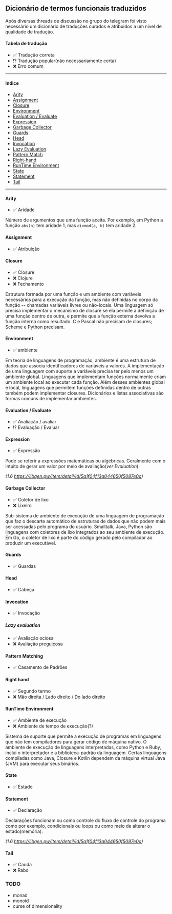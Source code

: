 ## Dicionário de termos funcionais traduzidos

Após diversas threads de discussão no grupo do telegram foi visto necessário um dicionário de traduções curados e atribuidos a um nível de qualidade de tradução.

#### Tabela de tradução
- :white_check_mark: Tradução correta
- :interrobang: Tradução popular(não necessariamente certa)
- :x: Erro comum

--------------------------------

#### Indice
- [Arity](#arity)
- [Assignment](#assignment)
- [Closure](#closure)
- [Environment](#environment)
- [Evaluation / Evaluate](#evaluation-/-evaluate)
- [Expression](#expression)
- [Garbage Collector](#garbage-collector)
- [Guards](#guards)
- [Head](#head)
- [Invocation](#invocation)
- [Lazy Evaluation](#lazy-evaluation)
- [Pattern Match](#pattern-match)
- [Right-hand](#right-hand)
- [RunTime Environment](#runtime-environment)
- [State](#state)
- [Statement](#statement)
- [Tail](#tail)

--------------------------------

#### Arity

- :white_check_mark: Aridade

Número de argumentos que uma função aceita. Por exemplo, em Python a função `abs(n)` tem aridade 1, mas `divmod(a, b)` tem aridade 2.

#### Assignment

- :white_check_mark: Atribuição

#### Closure

- :white_check_mark: Closure
- :x: Clojure
- :x: Fechamento

Estrutura formada por uma função e um ambiente com variáveis necessários para a execução da função, mas não definidas no corpo da função -- chamadas variáveis livres ou não-locais. Uma linguagem só precisa implementar o mecanismo de closure se ela permite a definição de uma função dentro de outra, e permite que a função externa devolva a função interna como resultado. C e Pascal não precisam de closures; Scheme e Python precisam.

#### Environment

- :white_check_mark: ambiente

Em teoria de linguagens de programação, ambiente é uma estrutura de dados que associa identificadores de variáveis a valores. A implementação de uma linguagem com suporte a variáveis precisa ter pelo menos um ambiente global. Linguagens que implementam funções normalmente criam um ambiente local ao executar cada função. Além desses ambientes global e local, linguagens que permitem funções definidas dentro de outras também podem implementar closures. Dicionários e listas associativas são formas comuns de implementar ambientes.

#### Evaluation / Evaluate

- :white_check_mark: Avaliação / avaliar
- :interrobang: Evaluação / Evaluar

#### Expression

- :white_check_mark: Expressão

Pode se referir a expressões matemáticas ou algébricas. Geralmente com o intuito de gerar um valor por meio de avaliação(*ver Evaluation*).

*(1.6 https://libgen.pw/item/detail/id/5a1f04f13a044650f5087e0a)*

#### Garbage Collector

- :white_check_mark: Coletor de lixo
- :x: Lixeiro

Sub-sistema de ambiente de execução de uma linguagem de programação que faz o descarte automático de estruturas de dados que não podem mais ser acessadas pelo programa do usuário. Smalltalk, Java, Python são linguagens com coletores de lixo integrados ao seu ambiente de execução. Em Go, o coletor de lixo é parte do código gerado pelo compilador ao produzir um executável.

#### Guards

- :white_check_mark: Guardas

#### Head

- :white_check_mark: Cabeça

#### Invocation

- :white_check_mark: Invocação

##### Lazy evaluation

- :white_check_mark: Avaliação ociosa
- :x: Avaliação preguiçosa

#### Pattern Matching

- :white_check_mark: Casamento de Padrões

#### Right hand

- :white_check_mark: Segundo termo
- :x: Mão direita / Lado direito / Do lado direito

#### RunTime Environment

- :white_check_mark: Ambiente de execução
- :x: Ambiente de tempo de execução(?)

Sistema de suporte que permite a execução de programas em linguagens que não tem compiladores para gerar código de máquina nativo. O ambiente de execução de linguagens interpretadas, como Python e Ruby, inclui o interpretador e a biblioteca-padrão da linguagem. Certas linguagens compiladas como Java, Closure e Kotlin dependem da máquina virtual Java (JVM) para executar seus binários.

#### State

- :white_check_mark: Estado

#### Statement

- :white_check_mark: Declaração

Declarações funcionam ou como controle do fluxo de controle do programa como por exemplo, condicionais ou loops ou como meio de alterar o estado(memória).

*(1.6 https://libgen.pw/item/detail/id/5a1f04f13a044650f5087e0a)*

#### Tail

- :white_check_mark: Cauda
- :x: Rabo

### TODO

- monad
- monoid
- curse of dimensionality
